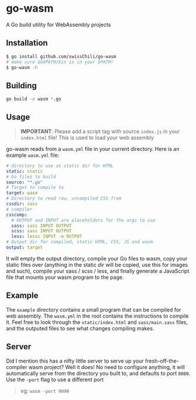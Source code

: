 # go-wasm
A Go build utility for WebAssembly projects

## Installation
```sh
$ go install github.com/swissChili/go-wasm
# make sure $GOPATH/bin is in your $PATH!
$ go-wasm -h
```

## Building
```sh
go build -o wasm *.go
```

## Usage
> **IMPORTANT**: Please add a script tag with source `index.js` in your `index.html` file! This is
> used to load your web assembly

go-wasm reads from a `wasm.yml` file in your current directory. Here is an example `wasm.yml` file:
```yml
# directory to use as static dir for HTML
static: static
# Go files to build
source: "*.go"
# Target to compile to
target: wasm
# Directory to read raw, uncompiled CSS from
cssdir: sass
# compiler 
csscomp:
  # OUTPUT and INPUT are placeholders for the args to use
  sass: sass INPUT OUTPUT
  scss: sass INPUT OUTPUT
  less: lessc INPUT -o OUTPUT
# Output dir for compiled, static HTML, CSS, JS and wasm
output: target
```
It will empty the output directory, compile your Go files to wasm, copy your static files over
(anything in the static dir will be copied, use this for images and such), compile your sass /
scss / less, and finally generate a JavaScript file that mounts your wasm program to the page. 

## Example
The `example` directory contains a small program that can be compiled for web assembly. The 
`wasm.yml` in the root contains the instructions to compile it. Feel free to look through the
`static/index.html` and `sass/main.sass` files, and the outputed files to see what changes
compiling makes.

## Server
Did I mention this has a nifty little server to serve up your fresh-off-the-compiler wasm project?
Well it does! No need to configure anything, it will automatically serve from the directory you
built to, and defaults to port `8080`. Use the `-port` flag to use a different port
> eg: `wasm -port 9090`